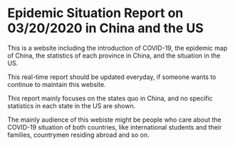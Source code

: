 # Epidemic Situation Report on 03/20/2020 in China and the US

This is a website including the introduction of COVID-19, the epidemic map of China, the statistics of each province in China, and the situation in the US.

This real-time report should be updated everyday, if someone wants to continue to maintain this website.

This report mainly focuses on the states quo in China, and no specific statistics in each state in the US are shown.

The mainly audience of this webiste might be people who care about the COVID-19 situation of both countries, like international students and their families, countrymen residing abroad and so on.
